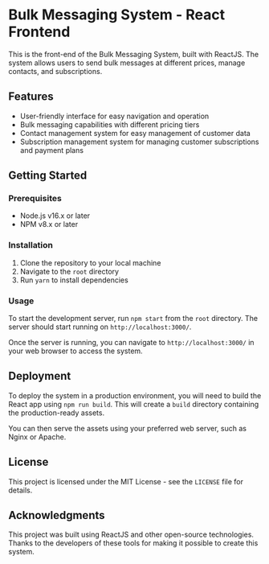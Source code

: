 # Bulk Messaging System - React Frontend

This is the front-end of the Bulk Messaging System, built with ReactJS. The system allows users to send bulk messages at different prices, manage contacts, and subscriptions.

## Features

- User-friendly interface for easy navigation and operation
- Bulk messaging capabilities with different pricing tiers
- Contact management system for easy management of customer data
- Subscription management system for managing customer subscriptions and payment plans

## Getting Started

### Prerequisites

- Node.js v16.x or later
- NPM v8.x or later

### Installation

1. Clone the repository to your local machine
2. Navigate to the `root` directory
3. Run `yarn` to install dependencies

### Usage

To start the development server, run `npm start` from the `root` directory. The server should start running on `http://localhost:3000/`.

Once the server is running, you can navigate to `http://localhost:3000/` in your web browser to access the system.

## Deployment

To deploy the system in a production environment, you will need to build the React app using `npm run build`. This will create a `build` directory containing the production-ready assets.

You can then serve the assets using your preferred web server, such as Nginx or Apache.

## License

This project is licensed under the MIT License - see the `LICENSE` file for details.

## Acknowledgments

This project was built using ReactJS and other open-source technologies. Thanks to the developers of these tools for making it possible to create this system.
